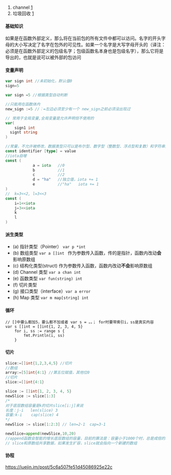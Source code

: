 1. channel [1](https://my.oschina.net/renhc/blog/2246871)
2. 垃圾回收 [1](https://www.jianshu.com/p/ebf03d9605d0)
#### 基础知识

如果是在函数外部定义，那么将在当前包的所有文件中都可以访问。名字的开头字母的大小写决定了名字在包外的可见性。如果一个名字是大写字母开头的（译注：必须是在函数外部定义的包级名字；包级函数名本身也是包级名字），那么它将是导出的，也就是说可以被外部的包访问

#### 变量声明 

```go
var sign int //未初始化，默认值0
sign=5

var sign =5 //根据类型自动判断

//只能用在函数体内
new_sign :=5 //：=左边必须至少有一个 new_sign之前必须没出现过

// 常用于全局变量,全局变量是允许声明但不使用的
var(
	sign1 int
  signt string
)

//常量，不允许被修改，数据类型只可以是布尔型、数字型（整数型、浮点型和复数）和字符串型
const identifier [type] = value
//iota自增
const (
            a = iota   //0
            b          //1
            c          //2
            d = "ha"   //独立值，iota += 1
            e          //"ha"   iota += 1
)
//  k=3<<2, l=3<<3
const (
    i=1<<iota
    j=3<<iota
    k
    l
)
```

#### 派生类型

- (a) 指针类型（Pointer） `var p *int`
- (b) 数组类型 `var a []int ` 作为参数传入函数，传的是指针，函数内改动**会**影响原数组
- (c) 结构化类型(struct)   作为参数传入函数，函数内改动**不会**影响原数组
- (d) Channel 类型 `var a chan int`
- (e) 函数类型 `var fun(string) int`
- (f) 切片类型
- (g) 接口类型（interface）`var a error`
- (h) Map 类型 `var m map[string] int`

#### 循环

```
// []中要么都加5，要么都不加或者 var s = 。。； for时要带索引i，ss是真实内容
var s []int = []int{1, 2, 3, 4, 5}
	for i, ss := range s {
		fmt.Println(i, ss)
	}
```

#### 切片

```go
slice:=[]int{1,2,3,4,5} //切片
//数组
array:=[5]int{4:1} //第五位赋值，其他位0
//切片
slice:=[]int{4:1}

slice := []int{1, 2, 3, 4, 5}
newSlice := slice[1:3]
/*
对于底层数组容量是k的切片slice[i:j]来说
长度：j-i   len(slice) 3
容量:k-i    cap(slice) 4
*/  
newSlice := slice[1:2:3] // len=2-1  cap=3-1

newSlice=append(newSlice,10,20)
//append函数会智能的增长底层数组的容量，目前的算法是：容量小于1000个时，总是成倍的增长，一旦容量超过1000个，增长因子设为1.25，也就是说每次会增加25%的容量
// slice和原数组共享数据，如果发生扩容，slice就会指向一个新建的数组
```



#### 协程

https://juejin.im/post/5c6a507fe51d45086925e22c


